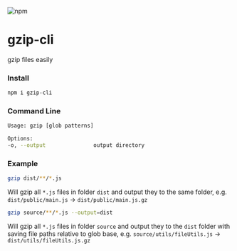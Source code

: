 ![npm](https://img.shields.io/npm/v/gzip-cli.svg)

# gzip-cli
gzip files easily

### Install

```bash
npm i gzip-cli
```
### Command Line

```bash
Usage: gzip [glob patterns]

Options:
-o, --output               output directory
```

### Example
```bash
gzip dist/**/*.js
```
Will gzip all `*.js` files in folder `dist` and output they to the same folder, e.g.
`dist/public/main.js` -> `dist/public/main.js.gz`

```bash
gzip source/**/*.js --output=dist
```
Will gzip all `*.js` files in folder `source` and output they to the `dist` folder with saving file paths relative to glob base, e.g.
`source/utils/fileUtils.js` -> `dist/utils/fileUtils.js.gz`
